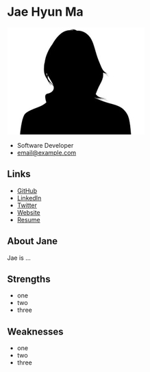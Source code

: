 # Jae Hyun Ma

![Jae Hyun Ma Profile](./generic_woman.jpg)

- Software Developer
- email@example.com

## Links

- [GitHub](#)
- [LinkedIn](#)
- [Twitter](#)
- [Website](#)
- [Resume](#)

## About Jane

Jae is ...

## Strengths

- one
- two
- three

## Weaknesses

- one
- two
- three
